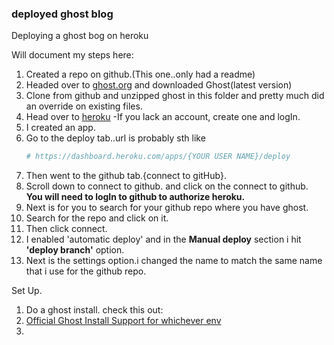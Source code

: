 ### deployed ghost blog
Deploying a ghost bog on heroku


Will document my steps here:
1. Created a repo on github.(This one..only had a readme)
2. Headed over to [ghost.org](http://ghost.org/) and downloaded Ghost(latest version)
3. Clone from github and unzipped ghost in this folder and pretty much did an override on existing files.
4. Head over to [heroku](http://heroku.com/) -If you lack an account, create one and logIn.
5. I created an app.
6. Go to the deploy tab..url is probably sth like
	```bash
	# https://dashboard.heroku.com/apps/{YOUR USER NAME}/deploy
	```
7. Then went to the github tab.{connect to gitHub}.
8. Scroll down to connect to github. and click on the connect to github. **You will need to logIn to github to authorize heroku.**
9. Next is for you to search for your github repo where you have ghost.
10. Search for the repo and click on it.
11. Then click connect.
12. I enabled 'automatic deploy' and in the **Manual deploy** section i hit **'deploy branch'** option.
13. Next is the settings option.i changed the name to match the same name that i use for the github repo.

Set Up.
1. Do a ghost install. check this out:
 1. [Official Ghost Install Support for whichever env](http://support.ghost.org/installation/)
 2.


